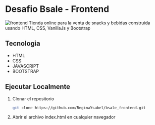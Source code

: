 # Desafio Bsale - Frontend
![frontend](https://user-images.githubusercontent.com/87814117/196019861-ede8ab41-6475-4c6b-8693-8d3948637f1c.png)
Tienda online para la venta de snacks y bebidas construida usando HTML, CSS, VanillaJs y Bootstrap

## Tecnologia
* HTML
* CSS
* JAVASCRIPT
* BOOTSTRAP
## Ejecutar Localmente
1. Clonar el repositorio

   ```sh
   git clone https://github.com/ReginaYsabel/bsale_frontend.git
   ```
2. Abrir el archivo index.html en cualquier navegador
